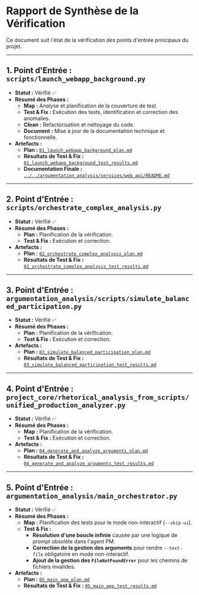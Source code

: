 # Rapport de Synthèse de la Vérification

Ce document suit l'état de la vérification des points d'entrée principaux du projet.

---

## 1. Point d'Entrée : `scripts/launch_webapp_background.py`

- **Statut :** Vérifié ✅
- **Résumé des Phases :**
    - **Map :** Analyse et planification de la couverture de test.
    - **Test & Fix :** Exécution des tests, identification et correction des anomalies.
    - **Clean :** Refactorisation et nettoyage du code.
    - **Document :** Mise à jour de la documentation technique et fonctionnelle.
- **Artefacts :**
    - **Plan :** [`01_launch_webapp_background_plan.md`](./01_launch_webapp_background_plan.md)
    - **Résultats de Test & Fix :** [`01_launch_webapp_background_test_results.md`](./01_launch_webapp_background_test_results.md)
    - **Documentation Finale :** [`../../argumentation_analysis/services/web_api/README.md`](../../argumentation_analysis/services/web_api/README.md)

---

## 2. Point d'Entrée : `scripts/orchestrate_complex_analysis.py`

- **Statut :** Vérifié ✅
- **Résumé des Phases :**
    - **Plan :** Planification de la vérification.
    - **Test & Fix :** Exécution et correction.
- **Artefacts :**
    - **Plan :** [`02_orchestrate_complex_analysis_plan.md`](./02_orchestrate_complex_analysis_plan.md)
    - **Résultats de Test & Fix :** [`02_orchestrate_complex_analysis_test_results.md`](./02_orchestrate_complex_analysis_test_results.md)
---

## 3. Point d'Entrée : `argumentation_analysis/scripts/simulate_balanced_participation.py`

- **Statut :** Vérifié ✅
- **Résumé des Phases :**
    - **Plan :** Planification de la vérification.
    - **Test & Fix :** Exécution et correction.
- **Artefacts :**
    - **Plan :** [`03_simulate_balanced_participation_plan.md`](./03_simulate_balanced_participation_plan.md)
    - **Résultats de Test & Fix :** [`03_simulate_balanced_participation_test_results.md`](./03_simulate_balanced_participation_test_results.md)
---

## 4. Point d'Entrée : `project_core/rhetorical_analysis_from_scripts/unified_production_analyzer.py`

- **Statut :** Vérifié ✅
- **Résumé des Phases :**
    - **Map :** Planification de la vérification.
    - **Test & Fix :** Exécution et correction.
- **Artefacts :**
    - **Plan :** [`04_generate_and_analyze_arguments_plan.md`](./04_generate_and_analyze_arguments_plan.md)
    - **Résultats de Test & Fix :** [`04_generate_and_analyze_arguments_test_results.md`](./04_generate_and_analyze_arguments_test_results.md)
---

## 5. Point d'Entrée : `argumentation_analysis/main_orchestrator.py`

- **Statut :** Vérifié ✅
- **Résumé des Phases :**
    - **Map :** Planification des tests pour le mode non-interactif (`--skip-ui`).
    - **Test & Fix :**
        - **Résolution d'une boucle infinie** causée par une logique de prompt obsolète dans l'agent PM.
        - **Correction de la gestion des arguments** pour rendre `--text-file` obligatoire en mode non-interactif.
        - **Ajout de la gestion des `FileNotFoundError`** pour les chemins de fichiers invalides.
- **Artefacts :**
    - **Plan :** [`05_main_app_plan.md`](./05_main_app_plan.md)
    - **Résultats de Test & Fix :** [`05_main_app_test_results.md`](./05_main_app_test_results.md)
